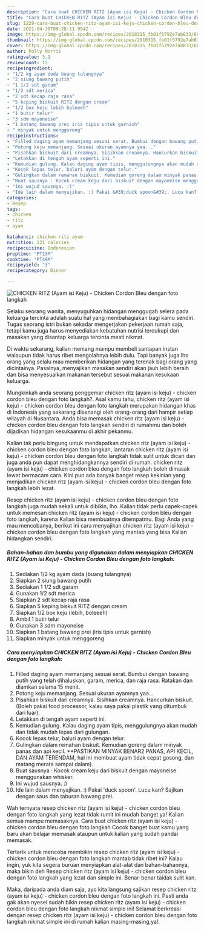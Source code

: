 ```yaml
---
description: "Cara buat CHICKEN RITZ (Ayam isi Keju) - Chicken Cordon Bleu dengan foto langkah Sederhana dan Mudah Dibuat"
title: "Cara buat CHICKEN RITZ (Ayam isi Keju) - Chicken Cordon Bleu dengan foto langkah Sederhana dan Mudah Dibuat"
slug: 1229-cara-buat-chicken-ritz-ayam-isi-keju-chicken-cordon-bleu-dengan-foto-langkah-sederhana-dan-mudah-dibuat
date: 2021-04-30T09:28:11.994Z
image: https://img-global.cpcdn.com/recipes/2010315_fb01f5792e7ab833/680x482cq70/chicken-ritz-ayam-isi-keju-chicken-cordon-bleu-dengan-foto-langkah-foto-resep-utama.jpg
thumbnail: https://img-global.cpcdn.com/recipes/2010315_fb01f5792e7ab833/680x482cq70/chicken-ritz-ayam-isi-keju-chicken-cordon-bleu-dengan-foto-langkah-foto-resep-utama.jpg
cover: https://img-global.cpcdn.com/recipes/2010315_fb01f5792e7ab833/680x482cq70/chicken-ritz-ayam-isi-keju-chicken-cordon-bleu-dengan-foto-langkah-foto-resep-utama.jpg
author: Polly Morris
ratingvalue: 3.1
reviewcount: 15
recipeingredient:
- "1/2 kg ayam dada buang tulangnya"
- "2 siung bawang putih"
- "1 1/2 sdt garam"
- "1/2 sdt merica"
- "2 sdt kecap raja rasa"
- "5 keping biskuit RITZ dengan cream"
- "1/2 box keju lebih boleeeh"
- "1 butir telur"
- "3 sdm mayoneise"
- "1 batang bawang prei iris tipis untuk garnish"
- " minyak untuk menggoreng"
recipeinstructions:
- "Filled daging ayam memanjang sesuai serat. Bumbui dengan bawang putih yang telah dihaluskan, garam, merica, dan raja rasa. Ratakan dan diamkan selama 15 menit."
- "Potong keju memanjang. Sesuai ukuran ayamnya yaa..."
- "Pisahkan biskuit dari creamnya. Sisihkan creamnya. Hancurkan biskuit. (Boleh pakai food processor, kalau saya pakai plastik yang ditumbuk dari luar)."
- "Letakkan di tengah ayam seperti ini."
- "Kemudian gulung. Kalau daging ayam tipis, menggulungnya akan mudah dan tidak mudah lepas dari gulungan."
- "Kocok lepas telur, baluri ayam dengan telur."
- "Gulingkan dalam remahan biskuit. Kemudian goreng dalam minyak panas dan api kecil. **PASTIKAN MINYAK BENAR2 PANAS, API KECIL, DAN AYAM TERENDAM, hal ini membuat ayam tidak cepat gosong, dan matang merata sampai dalam)."
- "Buat sausnya : Kocok cream keju dari biskuit dengan mayoneise menggunakan whisker."
- "Ini wujud sausnya. :)"
- "Ide lain dalam menyajikan. :) Pakai &#39;duck spoon&#39;. Lucu kan? Sajikan dengan saus dan taburan bawang prei."
categories:
- Resep
tags:
- chicken
- ritz
- ayam

katakunci: chicken ritz ayam 
nutrition: 121 calories
recipecuisine: Indonesian
preptime: "PT13M"
cooktime: "PT49M"
recipeyield: "3"
recipecategory: Dinner

---
```



![CHICKEN RITZ (Ayam isi Keju) - Chicken Cordon Bleu dengan foto langkah](https://img-global.cpcdn.com/recipes/2010315_fb01f5792e7ab833/680x482cq70/chicken-ritz-ayam-isi-keju-chicken-cordon-bleu-dengan-foto-langkah-foto-resep-utama.jpg)

Selaku seorang wanita, menyuguhkan hidangan menggugah selera pada keluarga tercinta adalah suatu hal yang membahagiakan bagi kamu sendiri. Tugas seorang istri bukan sekadar mengerjakan pekerjaan rumah saja, tetapi kamu juga harus menyediakan kebutuhan nutrisi tercukupi dan masakan yang disantap keluarga tercinta mesti nikmat.

Di waktu  sekarang, kalian memang mampu membeli santapan instan walaupun tidak harus ribet mengolahnya lebih dulu. Tapi banyak juga lho orang yang selalu mau memberikan hidangan yang terenak bagi orang yang dicintainya. Pasalnya, menyajikan masakan sendiri akan jauh lebih bersih dan bisa menyesuaikan makanan tersebut sesuai makanan kesukaan keluarga. 



Mungkinkah anda seorang penggemar chicken ritz (ayam isi keju) - chicken cordon bleu dengan foto langkah?. Asal kamu tahu, chicken ritz (ayam isi keju) - chicken cordon bleu dengan foto langkah merupakan hidangan khas di Indonesia yang sekarang disenangi oleh orang-orang dari hampir setiap wilayah di Nusantara. Anda bisa memasak chicken ritz (ayam isi keju) - chicken cordon bleu dengan foto langkah sendiri di rumahmu dan boleh dijadikan hidangan kesukaanmu di akhir pekanmu.

Kalian tak perlu bingung untuk mendapatkan chicken ritz (ayam isi keju) - chicken cordon bleu dengan foto langkah, lantaran chicken ritz (ayam isi keju) - chicken cordon bleu dengan foto langkah tidak sulit untuk dicari dan juga anda pun dapat menghidangkannya sendiri di rumah. chicken ritz (ayam isi keju) - chicken cordon bleu dengan foto langkah boleh dimasak lewat bermacam cara. Kini pun ada banyak banget resep kekinian yang menjadikan chicken ritz (ayam isi keju) - chicken cordon bleu dengan foto langkah lebih lezat.

Resep chicken ritz (ayam isi keju) - chicken cordon bleu dengan foto langkah juga mudah sekali untuk dibikin, lho. Kalian tidak perlu capek-capek untuk memesan chicken ritz (ayam isi keju) - chicken cordon bleu dengan foto langkah, karena Kalian bisa membuatnya ditempatmu. Bagi Anda yang mau mencobanya, berikut ini cara menyajikan chicken ritz (ayam isi keju) - chicken cordon bleu dengan foto langkah yang mantab yang bisa Kalian hidangkan sendiri.

<!--inarticleads1-->

##### Bahan-bahan dan bumbu yang digunakan dalam menyiapkan CHICKEN RITZ (Ayam isi Keju) - Chicken Cordon Bleu dengan foto langkah:

1. Sediakan 1/2 kg ayam dada (buang tulangnya)
1. Siapkan 2 siung bawang putih
1. Sediakan 1 1/2 sdt garam
1. Gunakan 1/2 sdt merica
1. Siapkan 2 sdt kecap raja rasa
1. Siapkan 5 keping biskuit RITZ dengan cream
1. Siapkan 1/2 box keju (lebih, boleeeh)
1. Ambil 1 butir telur
1. Gunakan 3 sdm mayoneise
1. Siapkan 1 batang bawang prei (iris tipis untuk garnish)
1. Siapkan  minyak untuk menggoreng




<!--inarticleads2-->

##### Cara menyiapkan CHICKEN RITZ (Ayam isi Keju) - Chicken Cordon Bleu dengan foto langkah:

1. Filled daging ayam memanjang sesuai serat. Bumbui dengan bawang putih yang telah dihaluskan, garam, merica, dan raja rasa. Ratakan dan diamkan selama 15 menit.
1. Potong keju memanjang. Sesuai ukuran ayamnya yaa...
1. Pisahkan biskuit dari creamnya. Sisihkan creamnya. Hancurkan biskuit. (Boleh pakai food processor, kalau saya pakai plastik yang ditumbuk dari luar).
1. Letakkan di tengah ayam seperti ini.
1. Kemudian gulung. Kalau daging ayam tipis, menggulungnya akan mudah dan tidak mudah lepas dari gulungan.
1. Kocok lepas telur, baluri ayam dengan telur.
1. Gulingkan dalam remahan biskuit. Kemudian goreng dalam minyak panas dan api kecil. **PASTIKAN MINYAK BENAR2 PANAS, API KECIL, DAN AYAM TERENDAM, hal ini membuat ayam tidak cepat gosong, dan matang merata sampai dalam).
1. Buat sausnya : Kocok cream keju dari biskuit dengan mayoneise menggunakan whisker.
1. Ini wujud sausnya. :)
1. Ide lain dalam menyajikan. :) Pakai &#39;duck spoon&#39;. Lucu kan? Sajikan dengan saus dan taburan bawang prei.




Wah ternyata resep chicken ritz (ayam isi keju) - chicken cordon bleu dengan foto langkah yang lezat tidak rumit ini mudah banget ya! Kalian semua mampu memasaknya. Cara buat chicken ritz (ayam isi keju) - chicken cordon bleu dengan foto langkah Cocok banget buat kamu yang baru akan belajar memasak ataupun untuk kalian yang sudah pandai memasak.

Tertarik untuk mencoba membikin resep chicken ritz (ayam isi keju) - chicken cordon bleu dengan foto langkah mantab tidak ribet ini? Kalau ingin, yuk kita segera buruan menyiapkan alat-alat dan bahan-bahannya, maka bikin deh Resep chicken ritz (ayam isi keju) - chicken cordon bleu dengan foto langkah yang lezat dan simple ini. Benar-benar taidak sulit kan. 

Maka, daripada anda diam saja, ayo kita langsung sajikan resep chicken ritz (ayam isi keju) - chicken cordon bleu dengan foto langkah ini. Pasti anda gak akan nyesel sudah bikin resep chicken ritz (ayam isi keju) - chicken cordon bleu dengan foto langkah nikmat simple ini! Selamat berkreasi dengan resep chicken ritz (ayam isi keju) - chicken cordon bleu dengan foto langkah nikmat simple ini di rumah kalian masing-masing,ya!.

